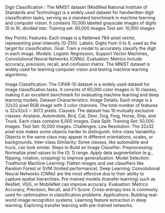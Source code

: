 Digit Classification :
The MNIST dataset (Modified National Institute of Standards and Technology) is a widely used dataset for handwritten digit classification tasks, serving as a standard benchmark in machine learning and computer vision. It contains 70,000 labeled grayscale images of digits (0 to 9), divided into:
Training set: 60,000 images
Test set: 10,000 images

Key Points:
Features: Each image is a flattened 784-pixel vector, representing pixel intensity (0–255).
Labels: Digits from 0 to 9, used as the target for classification.
Goal: Train a model to accurately classify the digit in each image.
Models: Logistic Regression, Support Vector Machines, Convolutional Neural Networks (CNNs).
Evaluation: Metrics include accuracy, precision, recall, and confusion matrix.
The MNIST dataset is widely used for learning computer vision and testing machine learning algorithms.

Image Classification:
The CIFAR-10 dataset is a widely used dataset for image classification tasks. It consists of 60,000 color images in 10 classes, making it an excellent benchmark for evaluating machine learning and deep learning models.
Dataset Characteristics:
Image Details:
Each image is a 32x32 pixel RGB image with 3 color channels.
The total number of features is 32x32x3 = 3072 pixels.
Classes:
The dataset has 10 mutually exclusive classes:
Airplane, Automobile, Bird, Cat, Deer, Dog, Frog, Horse, Ship, and Truck.
Each class contains 6,000 images.
Data Split:
Training Set: 50,000 images.
Test Set: 10,000 images.
Challenges:
Low Resolution: The 32x32 pixel size makes some objects harder to distinguish.
Intra-class Variability: Objects in the same class may appear in different orientations, scales, or backgrounds.
Inter-class Similarity: Some classes, like automobile and truck, can look similar.
Steps to Build an Image Classifier:
Preprocessing:
Normalize pixel values to the [0, 1] range.
Apply data augmentation (e.g., flipping, rotation, cropping) to improve generalization.
Model Selection:
Traditional Machine Learning: Flatten images and use classifiers like Random Forest or SVM (limited performance).
Deep Learning:
Convolutional Neural Networks (CNNs) are the most effective due to their ability to capture spatial hierarchies.
Pre-trained models (transfer learning) such as ResNet, VGG, or MobileNet can improve accuracy.
Evaluation:
Metrics: Accuracy, Precision, Recall, and F1-Score.
Cross-entropy loss is commonly used for optimization in classification problems.
Applications:
Building real-world image recognition systems.
Learning feature extraction in deep learning.
Exploring transfer learning with pre-trained networks.
